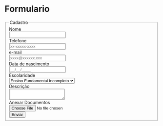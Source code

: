 # Formulario
 
<form class="form-horizontal">
<fieldset>

<!-- Form Name -->
<legend>Cadastro</legend>

<!-- Text input-->
<div class="form-group">
  <label class="col-md-4 control-label" for="Nome">Nome</label>  
  <div class="col-md-5">
  <input id="Nome" name="Nome" type="text" placeholder="" class="form-control input-md" required="">
    
  </div>
</div>

<!-- Search input-->
<div class="form-group">
  <label class="col-md-4 control-label" for="searchinput">Telefone</label>
  <div class="col-md-4">
    <input id="searchinput" name="searchinput" type="search" placeholder="xx-xxxxx-xxxx" class="form-control input-md" required="">
    
  </div>
</div>

<!-- Text input-->
<div class="form-group">
  <label class="col-md-4 control-label" for="email">e-mail</label>  
  <div class="col-md-5">
  <input id="email" name="email" type="text" placeholder="xxxx@xxxxxx.xxx" class="form-control input-md" required="">
    
  </div>
</div>

<!-- Search input-->
<div class="form-group">
  <label class="col-md-4 control-label" for="searchinput">Data de nascimento</label>
  <div class="col-md-2">
    <input id="searchinput" name="searchinput" type="search" placeholder="__/__/____" class="form-control input-md">
    
  </div>
</div>

<!-- Select Basic -->
<div class="form-group">
  <label class="col-md-4 control-label" for="selectbasic">Escolaridade</label>
  <div class="col-md-5">
    <select id="selectbasic" name="selectbasic" class="form-control">
      <option value="1">Ensino Fundamental Incompleto</option>
      <option value="2">Ensino Fundamental Completo</option>
      <option value="3">Ensino Médio Incompleto</option>
      <option value="4">Ensino Médio Completo</option>
      <option value="5">Graduação Incompleta</option>
      <option value="6">Graduação Completa</option>
    </select>
  </div>
</div>

<!-- Textarea -->
<div class="form-group">
  <label class="col-md-4 control-label" for="textarea">Descrição</label>
  <div class="col-md-4">                     
    <textarea class="form-control" id="textarea" name="textarea"></textarea>
  </div>
</div>

<!-- File Button --> 
<div class="form-group">
  <label class="col-md-4 control-label" for="filebutton">Anexar Documentos</label>
  <div class="col-md-4">
    <input id="filebutton" name="filebutton" class="input-file" type="file">
  </div>
</div>

<!-- Button -->
<div class="form-group">
  <label class="col-md-4 control-label" for="singlebutton"></label>
  <div class="col-md-4">
    <button id="singlebutton" name="singlebutton" class="btn btn-primary">Enviar</button>
  </div>
</div>

</fieldset>
</form>
